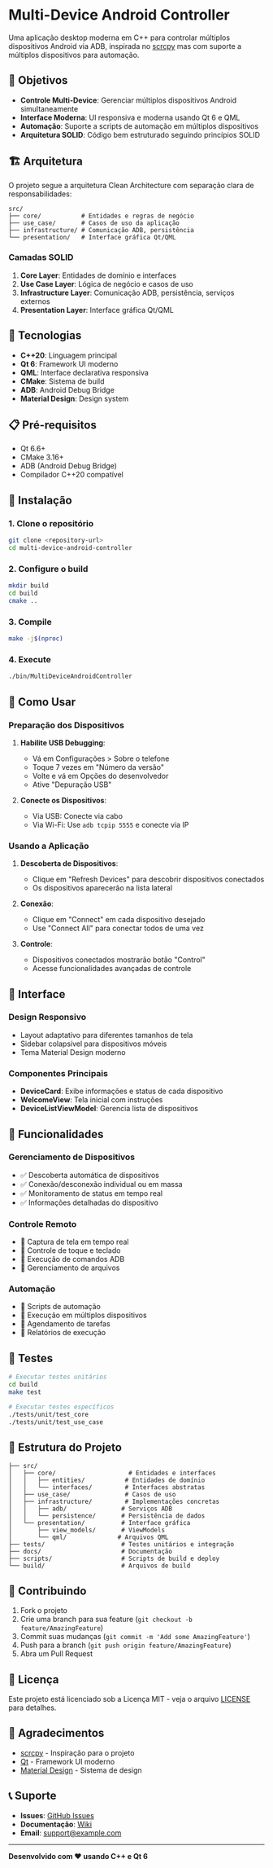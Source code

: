 # Multi-Device Android Controller

Uma aplicação desktop moderna em C++ para controlar múltiplos dispositivos Android via ADB, inspirada no [scrcpy](https://github.com/Genymobile/scrcpy) mas com suporte a múltiplos dispositivos para automação.

## 🎯 Objetivos

- **Controle Multi-Device**: Gerenciar múltiplos dispositivos Android simultaneamente
- **Interface Moderna**: UI responsiva e moderna usando Qt 6 e QML
- **Automação**: Suporte a scripts de automação em múltiplos dispositivos
- **Arquitetura SOLID**: Código bem estruturado seguindo princípios SOLID

## 🏗️ Arquitetura

O projeto segue a arquitetura Clean Architecture com separação clara de responsabilidades:

```
src/
├── core/           # Entidades e regras de negócio
├── use_case/       # Casos de uso da aplicação
├── infrastructure/ # Comunicação ADB, persistência
└── presentation/   # Interface gráfica Qt/QML
```

### Camadas SOLID

1. **Core Layer**: Entidades de domínio e interfaces
2. **Use Case Layer**: Lógica de negócio e casos de uso
3. **Infrastructure Layer**: Comunicação ADB, persistência, serviços externos
4. **Presentation Layer**: Interface gráfica Qt/QML

## 🚀 Tecnologias

- **C++20**: Linguagem principal
- **Qt 6**: Framework UI moderno
- **QML**: Interface declarativa responsiva
- **CMake**: Sistema de build
- **ADB**: Android Debug Bridge
- **Material Design**: Design system

## 📋 Pré-requisitos

- Qt 6.6+
- CMake 3.16+
- ADB (Android Debug Bridge)
- Compilador C++20 compatível

## 🔧 Instalação

### 1. Clone o repositório
```bash
git clone <repository-url>
cd multi-device-android-controller
```

### 2. Configure o build
```bash
mkdir build
cd build
cmake ..
```

### 3. Compile
```bash
make -j$(nproc)
```

### 4. Execute
```bash
./bin/MultiDeviceAndroidController
```

## 📱 Como Usar

### Preparação dos Dispositivos

1. **Habilite USB Debugging**:
   - Vá em Configurações > Sobre o telefone
   - Toque 7 vezes em "Número da versão"
   - Volte e vá em Opções do desenvolvedor
   - Ative "Depuração USB"

2. **Conecte os Dispositivos**:
   - Via USB: Conecte via cabo
   - Via Wi-Fi: Use `adb tcpip 5555` e conecte via IP

### Usando a Aplicação

1. **Descoberta de Dispositivos**:
   - Clique em "Refresh Devices" para descobrir dispositivos conectados
   - Os dispositivos aparecerão na lista lateral

2. **Conexão**:
   - Clique em "Connect" em cada dispositivo desejado
   - Use "Connect All" para conectar todos de uma vez

3. **Controle**:
   - Dispositivos conectados mostrarão botão "Control"
   - Acesse funcionalidades avançadas de controle

## 🎨 Interface

### Design Responsivo
- Layout adaptativo para diferentes tamanhos de tela
- Sidebar colapsível para dispositivos móveis
- Tema Material Design moderno

### Componentes Principais
- **DeviceCard**: Exibe informações e status de cada dispositivo
- **WelcomeView**: Tela inicial com instruções
- **DeviceListViewModel**: Gerencia lista de dispositivos

## 🔌 Funcionalidades

### Gerenciamento de Dispositivos
- ✅ Descoberta automática de dispositivos
- ✅ Conexão/desconexão individual ou em massa
- ✅ Monitoramento de status em tempo real
- ✅ Informações detalhadas do dispositivo

### Controle Remoto
- 🔄 Captura de tela em tempo real
- 🔄 Controle de toque e teclado
- 🔄 Execução de comandos ADB
- 🔄 Gerenciamento de arquivos

### Automação
- 🔄 Scripts de automação
- 🔄 Execução em múltiplos dispositivos
- 🔄 Agendamento de tarefas
- 🔄 Relatórios de execução

## 🧪 Testes

```bash
# Executar testes unitários
cd build
make test

# Executar testes específicos
./tests/unit/test_core
./tests/unit/test_use_case
```

## 📁 Estrutura do Projeto

```
├── src/
│   ├── core/                    # Entidades e interfaces
│   │   ├── entities/           # Entidades de domínio
│   │   └── interfaces/         # Interfaces abstratas
│   ├── use_case/               # Casos de uso
│   ├── infrastructure/         # Implementações concretas
│   │   ├── adb/               # Serviços ADB
│   │   └── persistence/       # Persistência de dados
│   └── presentation/          # Interface gráfica
│       ├── view_models/       # ViewModels
│       └── qml/              # Arquivos QML
├── tests/                     # Testes unitários e integração
├── docs/                      # Documentação
├── scripts/                   # Scripts de build e deploy
└── build/                     # Arquivos de build
```

## 🤝 Contribuindo

1. Fork o projeto
2. Crie uma branch para sua feature (`git checkout -b feature/AmazingFeature`)
3. Commit suas mudanças (`git commit -m 'Add some AmazingFeature'`)
4. Push para a branch (`git push origin feature/AmazingFeature`)
5. Abra um Pull Request

## 📄 Licença

Este projeto está licenciado sob a Licença MIT - veja o arquivo [LICENSE](LICENSE) para detalhes.

## 🙏 Agradecimentos

- [scrcpy](https://github.com/Genymobile/scrcpy) - Inspiração para o projeto
- [Qt](https://www.qt.io/) - Framework UI moderno
- [Material Design](https://material.io/) - Sistema de design

## 📞 Suporte

- **Issues**: [GitHub Issues](https://github.com/username/multi-device-android-controller/issues)
- **Documentação**: [Wiki](https://github.com/username/multi-device-android-controller/wiki)
- **Email**: support@example.com

---

**Desenvolvido com ❤️ usando C++ e Qt 6** 